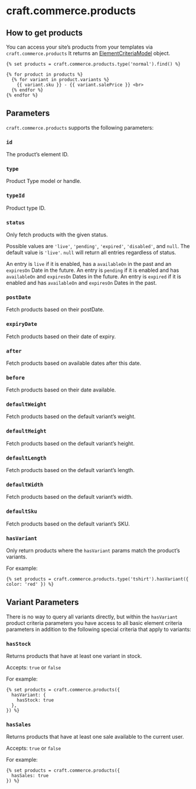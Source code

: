 # craft.commerce.products

## How to get products

You can access your site’s products from your templates via `craft.commerce.products`
It returns an [ElementCriteriaModel](https://craftcms.com/docs/2.x/templating/elementcriteriamodel.html) object.

```twig
{% set products = craft.commerce.products.type('normal').find() %}

{% for product in products %}
  {% for variant in product.variants %}
    {{ variant.sku }} - {{ variant.salePrice }} <br>
  {% endfor %}
{% endfor %}
```

## Parameters

`craft.commerce.products` supports the following parameters:

### `id`

The product’s element ID.

### `type`

Product Type model or handle.

### `typeId`

Product type ID.

### `status`

Only fetch products with the given status.

Possible values are `'live'`, `'pending'`, `'expired'`, `'disabled'`, and `null`.
The default value is `'live'`. `null` will return all entries regardless of status.

An entry is `live` if it is enabled, has a `availableOn` in the past and an `expiresOn` Date in the future.
An entry is `pending` if it is enabled and has `availableOn` and `expiresOn` Dates in the future.
An entry is `expired` if it is enabled and has `availableOn` and `expiresOn` Dates in the past.

### `postDate`

Fetch products based on their postDate.

### `expiryDate`

Fetch products based on their date of expiry.

### `after`

Fetch products based on available dates after this date.

### `before`

Fetch products based on their date available.

### `defaultWeight`

Fetch products based on the default variant’s weight.

### `defaultHeight`

Fetch products based on the default variant’s height.

### `defaultLength`

Fetch products based on the default variant’s length.

### `defaultWidth`

Fetch products based on the default variant’s width.

### `defaultSku`

Fetch products based on the default variant’s SKU.

### `hasVariant`

Only return products where the `hasVariant` params match the product’s variants.

For example:

```twig
{% set products = craft.commerce.products.type('tshirt').hasVariant({ color: 'red' }) %}
```

## Variant Parameters

There is no way to query all variants directly, but within the `hasVariant` product criteria parameters you have access to all basic element criteria parameters in addition to the following special criteria that apply to variants:

### `hasStock`

Returns products that have at least one variant in stock.

Accepts: `true` or `false`

For example:

```twig
{% set products = craft.commerce.products({
  hasVariant: {
    hasStock: true
  },
}) %}
```

### `hasSales`

Returns products that have at least one sale available to the current user.

Accepts: `true` or `false`

For example:

```twig
{% set products = craft.commerce.products({
  hasSales: true
}) %}
```
